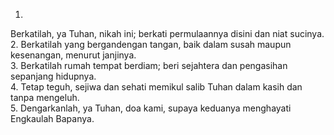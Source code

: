 1.
Berkatilah, ya Tuhan, nikah ini; berkati
permulaannya disini dan niat sucinya.
<br>
2.
Berkatilah yang bergandengan tangan,
baik dalam susah maupun kesenangan, menurut janjinya.
<br>
3.
Berkatilah rumah tempat berdiam;
beri sejahtera dan pengasihan sepanjang hidupnya.
<br>
4.
Tetap teguh, sejiwa dan sehati
memikul salib Tuhan dalam kasih dan tanpa mengeluh.
<br>
5.
Dengarkanlah, ya Tuhan, doa kami,
supaya keduanya menghayati Engkaulah Bapanya.